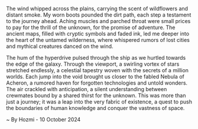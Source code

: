 
The wind whipped across the plains, carrying the scent of wildflowers and distant smoke.  My worn boots pounded the dirt path, each step a testament to the journey ahead.  Aching muscles and parched throat were small prices to pay for the thrill of the unknown, for the promise of adventure.  The ancient maps, filled with cryptic symbols and faded ink, led me deeper into the heart of the untamed wilderness, where whispered rumors of lost cities and mythical creatures danced on the wind. 

The hum of the hyperdrive pulsed through the ship as we hurtled towards the edge of the galaxy.  Through the viewport, a swirling vortex of stars stretched endlessly, a celestial tapestry woven with the secrets of a million worlds.  Each jump into the void brought us closer to the fabled Nebula of Acheron, a rumored haven for forgotten technologies and untold wonders.  The air crackled with anticipation, a silent understanding between crewmates bound by a shared thirst for the unknown.  This was more than just a journey; it was a leap into the very fabric of existence, a quest to push the boundaries of human knowledge and conquer the vastness of space. 

~ By Hozmi - 10 October 2024
